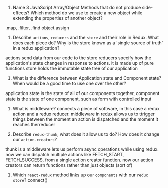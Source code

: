 1.  Name 3 JavaScript Array/Object Methods that do not produce side-effects? Which method do we use to create a new object while extending the properties of another object?

.map, .filter, .find
object.assign

1.  Describe `actions`, `reducers` and the `store` and their role in Redux. What does each piece do? Why is the store known as a 'single source of truth' in a redux application?

actions send data from our code to the store
reducers specify how the application's state changes in response to actions. it is made up of pure functions
store holds the immutable state tree of our application


1.  What is the difference between Application state and Component state? When would be a good time to use one over the other?

application state is the state of all of our components together, component state is the state of one component, such as form with controlled input

1.  What is middleware?
connects a piece of software, in this case a redux action and a redux reducer. middleware in redux allows us to ttrigger things between the moment an action is dispatched and the moment it reaches therreducer

1.  Describe `redux-thunk`, what does it allow us to do? How does it change our `action-creators`?

thunk is a middleware lets us perform async operations while using redux. now we can dispatch multiple actions like FETCH_START, FETCH_SUCCESS, from a single action creator function. now our action creators can return functions rather than just objects (sort of)


1.  Which `react-redux` method links up our `components` with our `redux store`?
connect()

